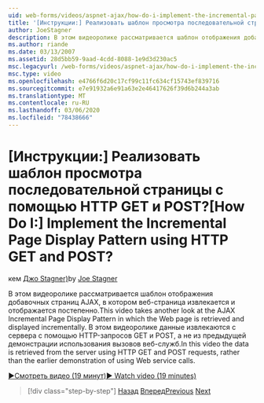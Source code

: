 ```yaml
---
uid: web-forms/videos/aspnet-ajax/how-do-i-implement-the-incremental-page-display-pattern-using-http-get-and-post
title: '[Инструкции:] Реализовать шаблон просмотра последовательной страницы с помощью HTTP GET и POST? | Документы Майкрософт'
author: JoeStagner
description: В этом видеоролике рассматривается шаблон отображения добавочных страниц AJAX, в котором веб-страница извлекается и отображается постепенно. В этом видеоролике...
ms.author: riande
ms.date: 03/13/2007
ms.assetid: 28d5bb59-9aad-4cdd-8088-1e9d3d230ac5
msc.legacyurl: /web-forms/videos/aspnet-ajax/how-do-i-implement-the-incremental-page-display-pattern-using-http-get-and-post
msc.type: video
ms.openlocfilehash: e4766f6d20c17cf99c11fc634cf15743ef839716
ms.sourcegitcommit: e7e91932a6e91a63e2e46417626f39d6b244a3ab
ms.translationtype: MT
ms.contentlocale: ru-RU
ms.lasthandoff: 03/06/2020
ms.locfileid: "78438666"
---
```

# <a name="how-do-i-implement-the-incremental-page-display-pattern-using-http-get-and-post"></a><span data-ttu-id="3078a-105">[Инструкции:] Реализовать шаблон просмотра последовательной страницы с помощью HTTP GET и POST?</span><span class="sxs-lookup"><span data-stu-id="3078a-105">[How Do I:] Implement the Incremental Page Display Pattern using HTTP GET and POST?</span></span>

<span data-ttu-id="3078a-106">кем [Джо Stagner)](https://github.com/JoeStagner)</span><span class="sxs-lookup"><span data-stu-id="3078a-106">by [Joe Stagner](https://github.com/JoeStagner)</span></span>

<span data-ttu-id="3078a-107">В этом видеоролике рассматривается шаблон отображения добавочных страниц AJAX, в котором веб-страница извлекается и отображается постепенно.</span><span class="sxs-lookup"><span data-stu-id="3078a-107">This video takes another look at the AJAX Incremental Page Display Pattern in which the Web page is retrieved and displayed incrementally.</span></span> <span data-ttu-id="3078a-108">В этом видеоролике данные извлекаются с сервера с помощью HTTP-запросов GET и POST, а не из предыдущей демонстрации использования вызовов веб-служб.</span><span class="sxs-lookup"><span data-stu-id="3078a-108">In this video the data is retrieved from the server using HTTP GET and POST requests, rather than the earlier demonstration of using Web service calls.</span></span>

[<span data-ttu-id="3078a-109">&#9654;Смотреть видео (19 минут)</span><span class="sxs-lookup"><span data-stu-id="3078a-109">&#9654; Watch video (19 minutes)</span></span>](https://channel9.msdn.com/Blogs/ASP-NET-Site-Videos/how-do-i-implement-the-incremental-page-display-pattern-using-http-get-and-post)

> [!div class="step-by-step"]
> <span data-ttu-id="3078a-110">[Назад](how-do-i-implement-the-ajax-incremental-page-display-pattern.md)
> [Вперед](how-do-i-use-the-aspnet-ajax-updateprogress-control.md)</span><span class="sxs-lookup"><span data-stu-id="3078a-110">[Previous](how-do-i-implement-the-ajax-incremental-page-display-pattern.md)
[Next](how-do-i-use-the-aspnet-ajax-updateprogress-control.md)</span></span>
